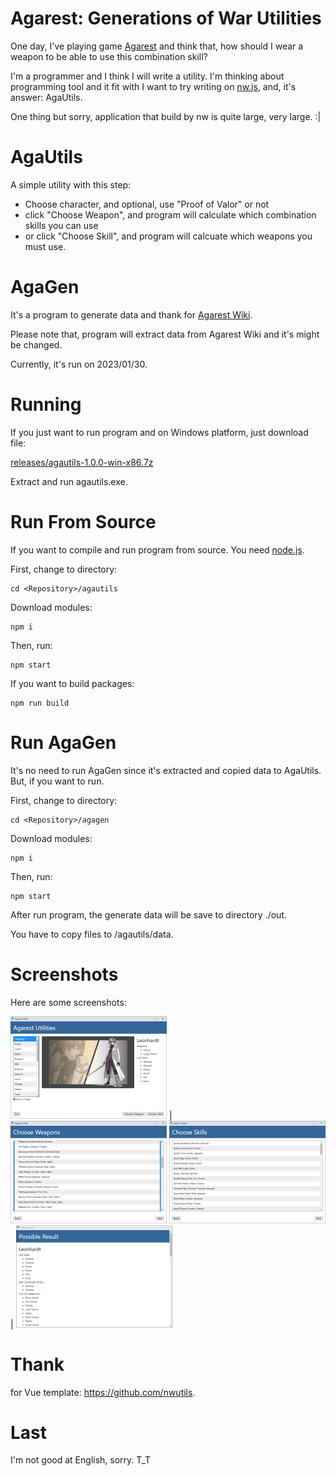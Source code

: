 # Agarest: Generations of War Utilities

One day, I've playing game [Agarest](https://en.wikipedia.org/wiki/Record_of_Agarest_War) and think that, how should I wear a weapon to be able to use this combination skill?

I'm a programmer and I think I will write a utility.  I'm thinking about programming tool and it fit with I want to try writing on [nw.js](https://nwjs.io), and, it's answer: AgaUtils.

One thing but sorry, application that build by nw is quite large, very large. :|

# AgaUtils

A simple utility with this step:

- Choose character, and optional, use "Proof of Valor" or not
- click "Choose Weapon", and program will calculate which combination skills you can use
- or click "Choose Skill", and program will calcuate which weapons you must use.

# AgaGen

It's a program to generate data and thank for [Agarest Wiki](https://agarest.fandom.com).

Please note that, program will extract data from Agarest Wiki and it's might be changed.

Currently, it's run on 2023/01/30.

# Running

If you just want to run program and on Windows platform, just download file:

[releases/agautils-1.0.0-win-x86.7z](./releases/agautils-1.0.0-win-x86.7z)

Extract and run agautils.exe.

# Run From Source

If you want to compile and run program from source.  You need [node.js](https://nodejs.org).

First, change to directory:

	cd <Repository>/agautils

Download modules:

	npm i

Then, run:

	npm start

If you want to build packages:

	npm run build

# Run AgaGen

It's no need to run AgaGen since it's extracted and copied data to AgaUtils.  But, if you want to run.

First, change to directory:

	cd <Repository>/agagen

Download modules:

	npm i

Then, run:

	npm start

After run program, the generate data will be save to directory ./out.

You have to copy files to <Repository>/agautils/data.

# Screenshots

Here are some screenshots:

[![SS1](./screenshots/thumbnails/1.png)](./screenshots/normals/1.png) | [![SS2](./screenshots/thumbnails/2.png)](./screenshots/normals/2.png)
[![SS3](./screenshots/thumbnails/3.png)](./screenshots/normals/3.png) | [![SS4](./screenshots/thumbnails/4.png)](./screenshots/normals/4.png)

# Thank

for Vue template: https://github.com/nwutils.

# Last

I'm not good at English, sorry. T_T

